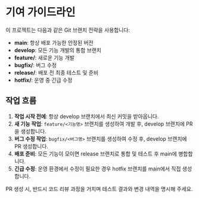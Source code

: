 # 기여 가이드라인

이 프로젝트는 다음과 같은 Git 브랜치 전략을 사용합니다:

- **main**: 항상 배포 가능한 안정된 버전
- **develop**: 모든 기능 개발의 통합 브랜치
- **feature/**: 새로운 기능 개발
- **bugfix/**: 버그 수정
- **release/**: 배포 전 최종 테스트 및 준비
- **hotfix/**: 운영 중 긴급 수정

## 작업 흐름

1. **작업 시작 전에**: 항상 develop 브랜치에서 최신 커밋을 받아옵니다.
2. **새 기능 작업**: `feature/<기능명>` 브랜치를 생성하여 개발 후, develop 브랜치에 PR을 생성합니다.
3. **버그 수정 작업**: `bugfix/<버그명>` 브랜치를 생성하여 수정 후, develop 브랜치에 PR 생성합니다.
4. **배포 준비**: 모든 기능이 모이면 release 브랜치로 통합 및 테스트 후 main에 병합합니다.
5. **긴급 수정**: 운영 환경에서 수정이 필요한 경우 hotfix 브랜치를 main에서 직접 생성합니다.

PR 생성 시, 반드시 코드 리뷰 과정을 거치며 테스트 결과와 변경 내역을 명시해 주세요.
